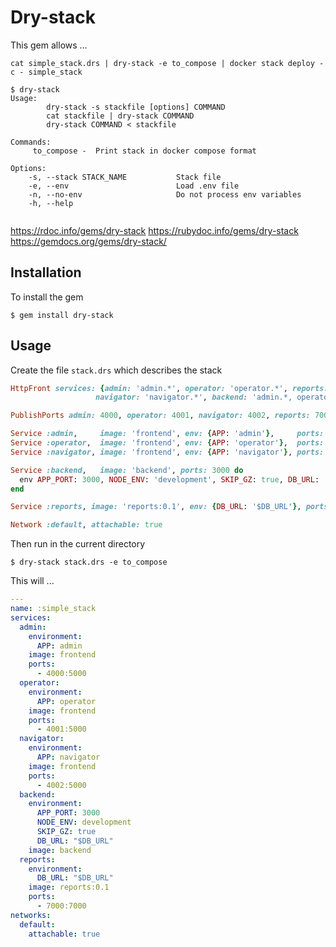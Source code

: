 # Dry-stack

This gem allows ...  

```
cat simple_stack.drs | dry-stack -e to_compose | docker stack deploy -c - simple_stack

$ dry-stack
Usage:
        dry-stack -s stackfile [options] COMMAND
        cat stackfile | dry-stack COMMAND
        dry-stack COMMAND < stackfile

Commands:
     to_compose -  Print stack in docker compose format

Options:
    -s, --stack STACK_NAME           Stack file
    -e, --env                        Load .env file
    -n, --no-env                     Do not process env variables
    -h, --help


```

https://rdoc.info/gems/dry-stack
https://rubydoc.info/gems/dry-stack
https://gemdocs.org/gems/dry-stack/

## Installation
To install the gem

    $ gem install dry-stack

## Usage
Create the file `stack.drs` which describes the stack
```ruby
HttpFront services: {admin: 'admin.*', operator: 'operator.*', reports: 'reports.*',
                   navigator: 'navigator.*', backend: 'admin.*, operator.*, navigator.*'}

PublishPorts admin: 4000, operator: 4001, navigator: 4002, reports: 7000 # mode: ingress, protocol: tcp

Service :admin,     image: 'frontend', env: {APP: 'admin'},     ports: 5000
Service :operator,  image: 'frontend', env: {APP: 'operator'},  ports: 5000
Service :navigator, image: 'frontend', env: {APP: 'navigator'}, ports: 5000

Service :backend,   image: 'backend', ports: 3000 do
  env APP_PORT: 3000, NODE_ENV: 'development', SKIP_GZ: true, DB_URL: '$DB_URL'
end

Service :reports, image: 'reports:0.1', env: {DB_URL: '$DB_URL'}, ports: 7000

Network :default, attachable: true

```
Then run in the current directory

    $ dry-stack stack.drs -e to_compose

This will ...

```yaml
---
name: :simple_stack
services:
  admin:
    environment:
      APP: admin
    image: frontend
    ports:
      - 4000:5000
  operator:
    environment:
      APP: operator
    image: frontend
    ports:
      - 4001:5000
  navigator:
    environment:
      APP: navigator
    image: frontend
    ports:
      - 4002:5000
  backend:
    environment:
      APP_PORT: 3000
      NODE_ENV: development
      SKIP_GZ: true
      DB_URL: "$DB_URL"
    image: backend
  reports:
    environment:
      DB_URL: "$DB_URL"
    image: reports:0.1
    ports:
      - 7000:7000
networks:
  default:
    attachable: true
```
